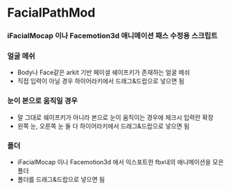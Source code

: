 # FacialPathMod
### iFacialMocap 이나 Facemotion3d 애니메이션 패스 수정용 스크립트

### 얼굴 메쉬
 - Body나 Face같은 arkit 기반 페이셜 쉐이프키가 존재하는 얼굴 메쉬
 - 직접 입력이 아닐 경우 하이어라키에서 드래그&드랍으로 넣으면 됨

### 눈이 본으로 움직일 경우
 - 말 그대로 쉐이프키가 아니라 본으로 눈이 움직이는 경우에 체크시 입력란 확장
 - 왼쪽 눈, 오른쪽 눈 둘 다 하이어라키에서 드래그&드랍으로 넣으면 됨

### 폴더
 - iFacialMocap 이나 Facemotion3d 에서 익스포트한 fbx내의 애니메이션을 모은 폴더
 - 폴더를 드래그&드랍으로 넣으면 됨
